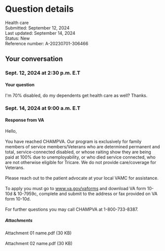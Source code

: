 # Question details

Health care
<br> Submitted: September 12, 2024
<br> Last updated: September 14, 2024
<br> Status: New
<br> Reference number: A-20230701-306466

## Your conversation

### Sept. 12, 2024 at 2:30 p.m. E.T

#### Your question
I'm 70% disabled, do my dependents get health care as well? Thanks.

### Sept. 14, 2024 at 9:00 a.m. E.T

#### Response from VA
Hello, 
<br>
<br> You have reached CHAMPVA. Our program is exclusively for family members of service members/Veterans who are determined permanent and total, service-connected disabled, or whose raiting show they are being paid at 100% due to unemployability, or who died service connected, who are not otherwise eligible for Tricare. We do not provide care/coverage for Veterans.
<br> 
<br> Please reach out to the patient advocate at your local VAMC for assistance.
<br> 
<br> To apply you must go to www.va.gov/vaforms and download VA form 10-10d & 10-7959c, complete and submit to the address or fax provided on VA form 10-10d.
<br> 
<br> For further questions you may call CHAMPVA at 1-800-733-8387.

##### Attachments
Attachment 01 name.pdf (30 KB)
<br> 
<br> Attachment 02 name.pdf (30 KB)
